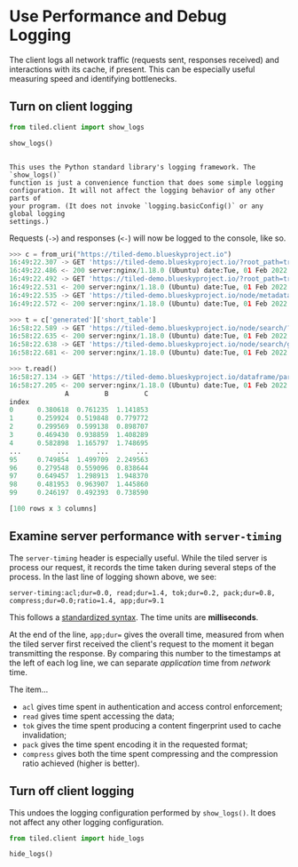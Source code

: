# Use Performance and Debug Logging

The client logs all network traffic (requests sent, responses received) and
interactions with its cache, if present. This can be especially useful measuring speed
and identifying bottlenecks.

## Turn on client logging

```py
from tiled.client import show_logs

show_logs()
```

```{note}

This uses the Python standard library's logging framework. The `show_logs()`
function is just a convenience function that does some simple logging
configuration. It will not affect the logging behavior of any other parts of
your program. (It does not invoke `logging.basicConfig()` or any global logging
settings.)

```

Requests (`->`) and responses (`<-`) will now be logged to the console, like so.

```py
>>> c = from_uri("https://tiled-demo.blueskyproject.io")
16:49:22.307 -> GET 'https://tiled-demo.blueskyproject.io/?root_path=true' 'host:tiled-demo.blueskyproject.io' 'accept:*/*' 'accept-encoding:gzip,blosc' 'connection:keep-alive' 'user-agent:python-tiled/0.1.0a49'
16:49:22.486 <- 200 server:nginx/1.18.0 (Ubuntu) date:Tue, 01 Feb 2022 21:49:22 GMT content-type:application/json content-length:761 connection:keep-alive etag:35b70c6412c39db8b7b5132ddf61973c expires:Tue, 01 Feb 2022 21:59:22 GMT content-encoding:gzip vary:Accept-Encoding server-timing:tok;dur=0.1, pack;dur=0.0, compress;dur=0.1;ratio=3.1, app;dur=3.9 set-cookie:tiled_csrf=-fyaLez0YkradgcEVYBJh4QotR5MNyzouV0SV0NWHmM; HttpOnly; Path=/; SameSite=lax
16:49:22.492 -> GET 'https://tiled-demo.blueskyproject.io/?root_path=true' 'host:tiled-demo.blueskyproject.io' 'accept:application/x-msgpack' 'accept-encoding:gzip,blosc' 'connection:keep-alive' 'user-agent:python-tiled/0.1.0a49' 'cookie:tiled_csrf=-fyaLez0YkradgcEVYBJh4QotR5MNyzouV0SV0NWHmM'
16:49:22.531 <- 200 server:nginx/1.18.0 (Ubuntu) date:Tue, 01 Feb 2022 21:49:22 GMT content-type:application/x-msgpack content-length:773 connection:keep-alive etag:35b70c6412c39db8b7b5132ddf61973c expires:Tue, 01 Feb 2022 21:59:22 GMT content-encoding:gzip vary:Accept-Encoding server-timing:tok;dur=0.1, pack;dur=0.0, compress;dur=0.1;ratio=2.7, app;dur=4.5
16:49:22.535 -> GET 'https://tiled-demo.blueskyproject.io/node/metadata/' 'host:tiled-demo.blueskyproject.io' 'accept:application/x-msgpack' 'accept-encoding:gzip,blosc' 'connection:keep-alive' 'user-agent:python-tiled/0.1.0a49' 'cookie:tiled_csrf=-fyaLez0YkradgcEVYBJh4QotR5MNyzouV0SV0NWHmM'
16:49:22.572 <- 200 server:nginx/1.18.0 (Ubuntu) date:Tue, 01 Feb 2022 21:49:22 GMT content-type:application/x-msgpack content-length:292 connection:keep-alive etag:821dd2a8b431ecd016f94cacd44af74f server-timing:tok;dur=0.0, pack;dur=0.0, app;dur=3.8

>>> t = c['generated']['short_table']
16:58:22.589 -> GET 'https://tiled-demo.blueskyproject.io/node/search/?filter%5Blookup%5D%5Bcondition%5D%5Bkey%5D=generated&sort=' 'host:tiled-demo.blueskyproject.io' 'accept:application/x-msgpack' 'accept-encoding:gzip,blosc' 'connection:keep-alive' 'user-agent:python-tiled/0.1.0a49.post0.dev0+g6dd1e5f' 'cookie:tiled_csrf=-fyaLez0YkradgcEVYBJh4QotR5MNyzouV0SV0NWHmM'
16:58:22.635 <- 200 server:nginx/1.18.0 (Ubuntu) date:Tue, 01 Feb 2022 21:58:22 GMT content-type:application/x-msgpack content-length:502 connection:keep-alive etag:53a7b8a84ec504259a8c29903a25ade0 server-timing:tok;dur=0.0, pack;dur=0.0, app;dur=5.9
16:58:22.638 -> GET 'https://tiled-demo.blueskyproject.io/node/search/generated?filter%5Blookup%5D%5Bcondition%5D%5Bkey%5D=short_table&sort=' 'host:tiled-demo.blueskyproject.io' 'accept:application/x-msgpack' 'accept-encoding:gzip,blosc' 'connection:keep-alive' 'user-agent:python-tiled/0.1.0a49.post0.dev0+g6dd1e5f' 'cookie:tiled_csrf=-fyaLez0YkradgcEVYBJh4QotR5MNyzouV0SV0NWHmM'
16:58:22.681 <- 200 server:nginx/1.18.0 (Ubuntu) date:Tue, 01 Feb 2022 21:58:22 GMT content-type:application/x-msgpack content-length:944 connection:keep-alive etag:8d81b7891000606ceeb87fa89689c045 content-encoding:gzip vary:Accept-Encoding server-timing:acl;dur=0.0, tok;dur=0.1, pack;dur=0.0, compress;dur=0.1;ratio=4.5, app;dur=12.0

>>> t.read()
16:58:27.134 -> GET 'https://tiled-demo.blueskyproject.io/dataframe/partition/generated/short_table?partition=0' 'host:tiled-demo.blueskyproject.io' 'accept:application/vnd.apache.arrow.file' 'accept-encoding:gzip,blosc' 'connection:keep-alive' 'user-agent:python-tiled/0.1.0a49.post0.dev0+g6dd1e5f' 'cookie:tiled_csrf=-fyaLez0YkradgcEVYBJh4QotR5MNyzouV0SV0NWHmM'
16:58:27.205 <- 200 server:nginx/1.18.0 (Ubuntu) date:Tue, 01 Feb 2022 21:58:27 GMT content-type:application/vnd.apache.arrow.file content-length:3847 connection:keep-alive etag:954688a8ef55915b012bba1e93769710 content-encoding:blosc vary:Accept-Encoding server-timing:acl;dur=0.0, read;dur=1.4, tok;dur=0.2, pack;dur=0.8, compress;dur=0.0;ratio=1.4, app;dur=9.1
              A         B         C
index
0      0.380618  0.761235  1.141853
1      0.259924  0.519848  0.779772
2      0.299569  0.599138  0.898707
3      0.469430  0.938859  1.408289
4      0.582898  1.165797  1.748695
...         ...       ...       ...
95     0.749854  1.499709  2.249563
96     0.279548  0.559096  0.838644
97     0.649457  1.298913  1.948370
98     0.481953  0.963907  1.445860
99     0.246197  0.492393  0.738590

[100 rows x 3 columns]
```

## Examine server performance with `server-timing`

The `server-timing` header is especially useful. While the tiled server is
process our request, it records the time taken during several steps of the
process. In the last line of logging shown above, we see:

```
server-timing:acl;dur=0.0, read;dur=1.4, tok;dur=0.2, pack;dur=0.8, compress;dur=0.0;ratio=1.4, app;dur=9.1
```

This follows a [standardized syntax](https://developer.mozilla.org/en-US/docs/Web/HTTP/Headers/Server-Timing).
The time units are **milliseconds**.

At the end of the line, `app;dur=` gives the overall time, measured from when
the tiled server first received the client's request to the moment it began
transmitting the response.  By comparing this number to the timestamps at the
left of each log line, we can separate _application_ time from _network_ time.

The item...

* `acl` gives time spent in authentication and access control enforcement;
* `read` gives time spent accessing the data;
* `tok` gives the time spent producing a content fingerprint used to cache invalidation;
* `pack` gives the time spent encoding it in the requested format;
* `compress` gives both the time spent compressing and the compression ratio
  achieved (higher is better).

## Turn off client logging

This undoes the logging configuration performed by `show_logs()`.
It does not affect any other logging configuration.

```py
from tiled.client import hide_logs

hide_logs()
```

